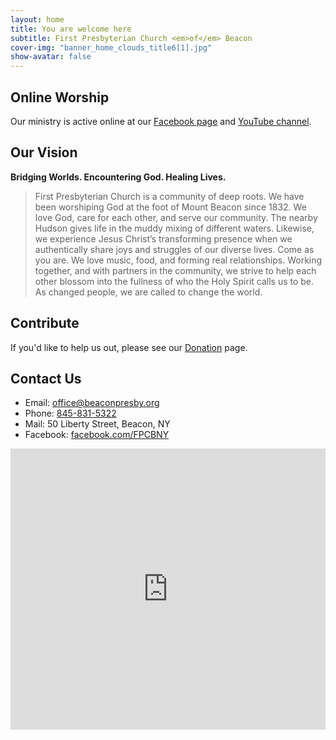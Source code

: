 ```yaml
---
layout: home
title: You are welcome here
subtitle: First Presbyterian Church <em>of</em> Beacon
cover-img: "banner_home_clouds_title6[1].jpg"
show-avatar: false
---
```


## Online Worship
Our ministry is active online at our [Facebook page](http://facebook.com/FPCBNY) and [YouTube channel](http://youtube.com/user/BeaconPresbyChurch).

## Our Vision

**Bridging Worlds. Encountering God. Healing Lives.** 

> First Presbyterian Church is a community of deep roots. We have been worshiping God at the foot of Mount Beacon since 1832. We love God, care for each other, and serve our community. The nearby Hudson gives life in the muddy mixing of different waters. Likewise, we experience Jesus Christ’s transforming presence when we authentically share joys and struggles of our diverse lives. Come as you are. We love music, food, and forming real relationships. Working together, and with partners in the community, we strive to help each other blossom into the fullness of who the Holy Spirit calls us to be. As changed people, we are called to change the world.

## Contribute

If you'd like to help us out, please see our [Donation](donate.md) page.

## Contact Us

* Email: [office@beaconpresby.org](mailto:office@beaconpresby.org)
* Phone: [845-831-5322](tel:845-831-5322)
* Mail: 50 Liberty Street, Beacon, NY
* Facebook: [facebook.com/FPCBNY](http://facebook.com/FPCBNY)

<iframe src="https://www.google.com/maps/embed?pb=!1m18!1m12!1m3!1d2988.0777741135653!2d-73.9623172846394!3d41.50258937925374!2m3!1f0!2f0!3f0!3m2!1i1024!2i768!4f13.1!3m3!1m2!1s0x89dd3167534c09f1%3A0x9c65275fc9d5213c!2sFirst%20Presbyterian%20Church!5e0!3m2!1sen!2sus!4v1585499610358!5m2!1sen!2sus" width="100%" height="450" frameborder="0" style="border:0;" allowfullscreen="" aria-hidden="false" tabindex="0"></iframe>
